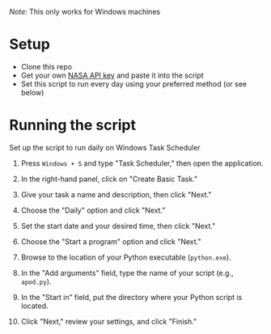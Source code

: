 *Note:* This only works for Windows machines

# Setup
- Clone this repo
- Get your own [NASA API key](https://api.nasa.gov/) and paste it into the script
- Set this script to run every day using your preferred method (or see below)

# Running the script
Set up the script to run daily on Windows Task Scheduler
1. Press `Windows + S` and type "Task Scheduler," then open the application.

2. In the right-hand panel, click on "Create Basic Task."

3. Give your task a name and description, then click "Next."

4. Choose the "Daily" option and click "Next."

5. Set the start date and your desired time, then click "Next."

6. Choose the "Start a program" option and click "Next."

7. Browse to the location of your Python executable (`python.exe`).

8. In the "Add arguments" field, type the name of your script (e.g., `apod.py`).

9. In the "Start in" field, put the directory where your Python script is located.

10. Click "Next," review your settings, and click "Finish."
